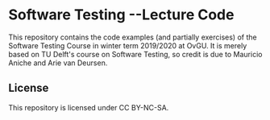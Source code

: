 # Software Testing --Lecture Code

This repository contains the code examples (and partially exercises) of the Software Testing 
Course in winter term 2019/2020 at OvGU.
It is merely based on TU Delft's course on Software Testing, so credit is due to Mauricio Aniche
and Arie van Deursen.

## License

This repository is licensed under CC BY-NC-SA.
